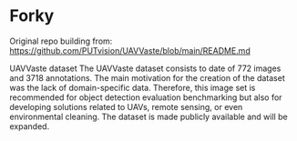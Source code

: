 # Forky

Original repo building from: https://github.com/PUTvision/UAVVaste/blob/main/README.md

UAVVaste dataset
The UAVVaste dataset consists to date of 772 images and 3718 annotations. The main motivation for the creation of the dataset was the lack of domain-specific data. Therefore, this image set is recommended for object detection evaluation benchmarking but also for developing solutions related to UAVs, remote sensing, or even environmental cleaning. The dataset is made publicly available and will be expanded.
